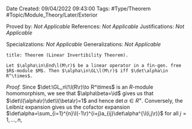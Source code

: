<div class="topSpace"></div>

Date Created: 09/04/2022 09:43:00
Tags: #Type/Theorem #Topic/Module_Theory/Later/Exterior

Proved by: <i>Not Applicable</i>
References: <i>Not Applicable</i>
Justifications: <i>Not Applicable</i>

Specializations: <i>Not Applicable</i>
Generalizations: <i>Not Applicable</i>

``` ad-Theorem
title: Theorem (Linear Invertibility Theorem).

Let $\alpha\in\End\l(M\r)$ be a linear operator in a fin-gen. free $R$-module $M$. Then $\alpha\in\GL\l(M\r)$ iff $\det\alpha\in R^\times$.

```

<i>Proof.</i> Since $\det:\GL_n\!\l(R\r)\to R^\times$ is an $R$-module homomorphism, we see that $\alpha\beta=\id$ gives us that $\det\l(\alpha\r)\det\l(\beta\r)=1$ and hence $\det\alpha\in R^\times$. Conversely, the Leibniz expansion gives us the cofactor expansion $\det\alpha=\sum_{i=1}^{n}\l(-1\r)^{i+j}a_{ij}\det\alpha^{\l(i,j\r)}$ for all $j=1,\dots,n$, 
